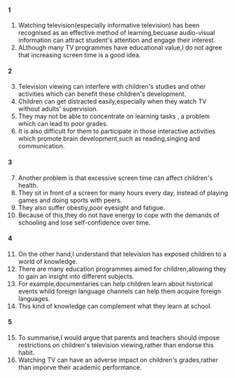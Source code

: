 #### 1
1. Watching television(especially informative television) has been recognised as an effective method of learning,becuase audio-visual information can attract student's attention and engage their interest.
2. ALthough many TV programmes have educational value,I do not agree that increasing screen time is a good idea.

#### 2
3. Television viewing can interfere with children's studies and other activities which can benefit these children's development.
4. Children can get distracted easily,especially when they watch TV without adults' supervision.
5. They may not be able to concentrate on learning tasks , a problem which can lead to poor grades.
6. It is also difficult for them to participate in those interactive activities which promote brain development,such as reading,singing and communication.

#### 3
7. Another problem is that excessive screen time can affect children's health.
8. They sit in front of a screen for many hours every day, instead of playing games and doing sports with peers.
9. They also suffer obestiy,poor eyesight and fatigue.
10. Because of this,they do not have energy to cope with the demands of schooling and lose self-confidence over time.

#### 4
11. On the other hand,I understand that television has exposed children to a world of knowledge.
12. There are many education programmes aimed for children,allowing they to gain an insight into different subjects.
13. For example,documentaries can help children learn about historical events whild foreign language channels can help them acquire foreign languages.
14. This kind of knowledge can complement what they learn at school.

#### 5
15. To summarise,I would argue that parents and teachers should impose restrictions on children's television viewing,rather than  endorse this habit.
16. Watching TV can have an adverse impact on children's grades,rather than imporve their academic performance.

